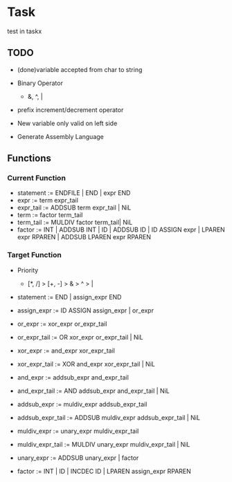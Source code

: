 # Task
test in taskx
## TODO
* (done)variable accepted from char to string

* Binary Operator
    * &, ^, |
* prefix increment/decrement operator
* New variable only valid on left side
* Generate Assembly Language

## Functions
### Current Function
* statement	:= ENDFILE | END | expr END
* expr    	:= term expr_tail
* expr_tail	:= ADDSUB term expr_tail | NiL
* term 		:= factor term_tail
* term_tail	:= MULDIV factor term_tail| NiL
* factor		:= INT | ADDSUB INT | ID  | ADDSUB ID  | ID ASSIGN expr | LPAREN expr RPAREN | ADDSUB LPAREN expr RPAREN

### Target Function
* Priority
    * [*, /] > [+, -] > & > ^ > |

* statement           := END | assign_expr END
* assign_expr         := ID ASSIGN assign_expr | or_expr
* or_expr             := xor_expr or_expr_tail
* or_expr_tail        := OR xor_expr or_expr_tail | NiL
* xor_expr            := and_expr xor_expr_tail
* xor_expr_tail       := XOR and_expr xor_expr_tail | NiL
* and_expr            := addsub_expr and_expr_tail
* and_expr_tail       := AND addsub_expr and_expr_tail | NiL
* addsub_expr         := muldiv_expr addsub_expr_tail
* addsub_expr_tail    := ADDSUB muldiv_expr addsub_expr_tail | NiL
* muldiv_expr         := unary_expr muldiv_expr_tail
* muldiv_expr_tail    := MULDIV unary_expr muldiv_expr_tail | NiL
* unary_expr          := ADDSUB unary_expr | factor
* factor              := INT | ID | INCDEC ID | LPAREN assign_expr RPAREN

